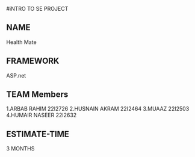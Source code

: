 #iNTRO TO SE PROJECT 

## NAME 
Health Mate

## FRAMEWORK 
ASP.net

## TEAM Members
1.ARBAB RAHIM 22I2726
   2.HUSNAIN AKRAM 22I2464
   3.MUAAZ   22I2503
   4.HUMAIR NASEER 22I2632

## ESTIMATE-TIME 
3 MONTHS
